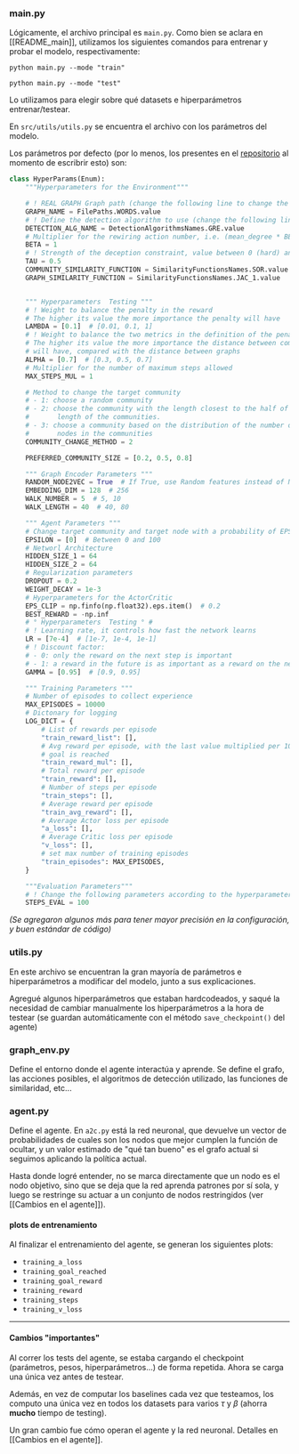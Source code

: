 ### main.py
Lógicamente, el archivo principal es `main.py`. Como bien se aclara en [[README_main]], utilizamos los siguientes comandos para entrenar y probar el modelo, respectivamente:
```shell
python main.py --mode "train"
```
```shell
python main.py --mode "test"
```

Lo utilizamos para elegir sobre qué datasets e hiperparámetros entrenar/testear.

En `src/utils/utils.py` se encuentra el archivo con los parámetros del modelo.

Los parámetros por defecto (por lo menos, los presentes en el [repositorio](https://github.com/AndreaBe99/community_membership_hiding/blob/main/main.py) al momento de escribrir esto) son:

```python
class HyperParams(Enum):
    """Hyperparameters for the Environment"""

    # ! REAL GRAPH Graph path (change the following line to change the graph)
    GRAPH_NAME = FilePaths.WORDS.value
    # ! Define the detection algorithm to use (change the following line to change the algorithm)
    DETECTION_ALG_NAME = DetectionAlgorithmsNames.GRE.value
    # Multiplier for the rewiring action number, i.e. (mean_degree * BETA)
    BETA = 1
    # ! Strength of the deception constraint, value between 0 (hard) and 1 (soft)
    TAU = 0.5
    COMMUNITY_SIMILARITY_FUNCTION = SimilarityFunctionsNames.SOR.value
    GRAPH_SIMILARITY_FUNCTION = SimilarityFunctionsNames.JAC_1.value


    """ Hyperparameters  Testing """
    # ! Weight to balance the penalty in the reward
    # The higher its value the more importance the penalty will have
    LAMBDA = [0.1]  # [0.01, 0.1, 1]
    # ! Weight to balance the two metrics in the definition of the penalty
    # The higher its value the more importance the distance between communities
    # will have, compared with the distance between graphs
    ALPHA = [0.7]  # [0.3, 0.5, 0.7]
    # Multiplier for the number of maximum steps allowed
    MAX_STEPS_MUL = 1

    # Method to change the target community
    # - 1: choose a random community
    # - 2: choose the community with the length closest to the half of the maximum
    #       length of the communities.
    # - 3: choose a community based on the distribution of the number of
    #       nodes in the communities
    COMMUNITY_CHANGE_METHOD = 2

    PREFERRED_COMMUNITY_SIZE = [0.2, 0.5, 0.8]

    """ Graph Encoder Parameters """
    RANDOM_NODE2VEC = True  # If True, use Random features instead of Node2Vec
    EMBEDDING_DIM = 128  # 256
    WALK_NUMBER = 5  # 5, 10
    WALK_LENGTH = 40  # 40, 80

    """ Agent Parameters """
    # Change target community and target node with a probability of EPSILON
    EPSILON = [0]  # Between 0 and 100
    # Networl Architecture
    HIDDEN_SIZE_1 = 64
    HIDDEN_SIZE_2 = 64
    # Regularization parameters
    DROPOUT = 0.2
    WEIGHT_DECAY = 1e-3
    # Hyperparameters for the ActorCritic
    EPS_CLIP = np.finfo(np.float32).eps.item()  # 0.2
    BEST_REWARD = -np.inf
    # ° Hyperparameters  Testing ° #
    # ! Learning rate, it controls how fast the network learns
    LR = [7e-4]  # [1e-7, 1e-4, 1e-1]
    # ! Discount factor:
    # - 0: only the reward on the next step is important
    # - 1: a reward in the future is as important as a reward on the next step
    GAMMA = [0.95]  # [0.9, 0.95]

    """ Training Parameters """
    # Number of episodes to collect experience
    MAX_EPISODES = 10000
    # Dictonary for logging
    LOG_DICT = {
        # List of rewards per episode
        "train_reward_list": [],
        # Avg reward per episode, with the last value multiplied per 10 if the
        # goal is reached
        "train_reward_mul": [],
        # Total reward per episode
        "train_reward": [],
        # Number of steps per episode
        "train_steps": [],
        # Average reward per episode
        "train_avg_reward": [],
        # Average Actor loss per episode
        "a_loss": [],
        # Average Critic loss per episode
        "v_loss": [],
        # set max number of training episodes
        "train_episodes": MAX_EPISODES,
    }

    """Evaluation Parameters"""
    # ! Change the following parameters according to the hyperparameters to test
    STEPS_EVAL = 100
```

*(Se agregaron algunos más para tener mayor precisión en la configuración, y buen estándar de código)*
### utils.py
En este archivo se encuentran la gran mayoría de parámetros e hiperparámetros a modificar del modelo, junto a sus explicaciones.

Agregué algunos hiperparámetros que estaban hardcodeados, y saqué la necesidad de cambiar manualmente los hiperparámetros a la hora de testear (se guardan automáticamente con el método `save_checkpoint()` del agente)

### graph_env.py
Define el entorno donde el agente interactúa y aprende. Se define el grafo, las acciones posibles, el algoritmos de detección utilizado, las funciones de similaridad, etc...

### agent.py
Define el agente. En `a2c.py` está la red neuronal, que devuelve un vector de probabilidades de cuales son los nodos que mejor cumplen la función de ocultar, y un valor estimado de "qué tan bueno" es el grafo actual si seguimos aplicando la política actual.

Hasta donde logré entender, no se marca directamente que un nodo es el nodo objetivo, sino que se deja que la red aprenda patrones por sí sola, y luego se restringe su actuar a un conjunto de nodos restringidos (ver [[Cambios en el agente]]).

#### plots de entrenamiento
Al finalizar el entrenamiento del agente, se generan los siguientes plots:
- `training_a_loss`
- `training_goal_reached`
- `training_goal_reward`
- `training_reward`
- `training_steps`
- `training_v_loss`

----
#### Cambios "importantes"
Al correr los tests del agente, se estaba cargando el checkpoint (parámetros, pesos, hiperparámetros...) de forma repetida. Ahora se carga una única vez antes de testear.

Además, en vez de computar los baselines cada vez que testeamos, los computo una única vez en todos los datasets para varios $\tau$ y $\beta$ (ahorra **mucho** tiempo de testing).

Un gran cambio fue cómo operan el agente y la red neuronal. Detalles en [[Cambios en el agente]].